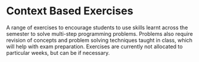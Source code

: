 # Context Based Exercises
A range of exercises to encourage students to use skills learnt across the semester to solve multi-step programming problems. Problems also require revision of concepts and problem solving techniques taught in class, which will help with exam preparation. Exercises are currently not allocated to particular weeks, but can be if necessary.
